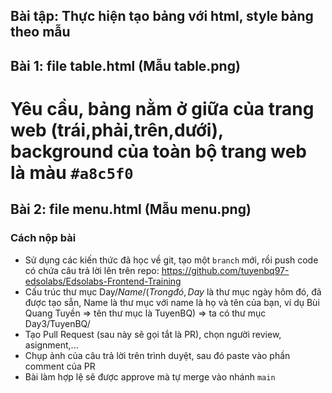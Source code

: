 ## Bài tập: Thực hiện tạo bảng với html, style bảng theo mẫu

## Bài 1: file table.html (Mẫu table.png)

# Yêu cầu, bảng nằm ở giữa của trang web (trái,phải,trên,dưới), background của toàn bộ trang web là màu `#a8c5f0`

## Bài 2: file menu.html (Mẫu menu.png)

### Cách nộp bài

- Sử dụng các kiến thức đã học về git, tạo một `branch` mới, rồi push code có chứa câu trả lời lên trên repo: https://github.com/tuyenbq97-edsolabs/Edsolabs-Frontend-Training
- Cấu trúc thư mục Day$/Name/ (Trong đó, Day$ là thư mục ngày hôm đó, đã được tạo sẵn, Name là thư mục với name là họ và tên của bạn, ví dụ Bùi Quang Tuyền => tên thư mục là TuyenBQ) => ta có thư mục Day3/TuyenBQ/
- Tạo Pull Request (sau này sẽ gọi tắt là PR), chọn người review, asignment,...
- Chụp ảnh của câu trả lời trên trình duyệt, sau đó paste vào phần comment của PR
- Bài làm hợp lệ sẽ được approve mà tự merge vào nhánh `main`
